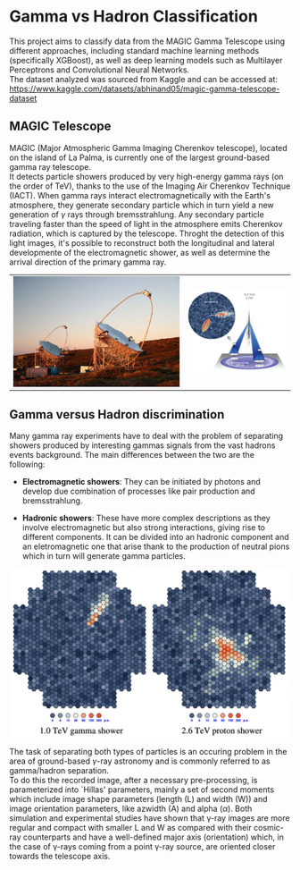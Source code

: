 # Gamma vs Hadron Classification
This project aims to classify data from the MAGIC Gamma Telescope using different approaches, including standard machine learning methods (specifically XGBoost), as well as deep learning models such as Multilayer Perceptrons and Convolutional Neural Networks.  
The dataset analyzed was sourced from Kaggle and can be accessed at: https://www.kaggle.com/datasets/abhinand05/magic-gamma-telescope-dataset  

## MAGIC Telescope
MAGIC (Major Atmospheric Gamma Imaging Cherenkov telescope), located on the island of La Palma, is currently one of the largest ground-based gamma ray telescope.  
It detects particle showers produced by very high-energy gamma rays (on the order of TeV), thanks to the use of the Imaging Air Cherenkov Technique (IACT). When gamma rays interact electromagnetically with the Earth's atmosphere, they generate secondary particle which in turn yield a new generation of $\gamma$ rays through bremsstrahlung. Any secondary particle traveling faster than the speed of light in the atmosphere emits Cherenkov radiation, which is captured by the telescope. Throght the detection of this light images, it's possible to reconstruct both the longitudinal and lateral developmente of the electromagnetic shower, as well as determine the arrival direction of the primary gamma ray.  

<table>
  <tr>
    <td><img src="images/magic.jpeg" alt="MAGIC Telescope" width="500"/></td>
    <td><img src="images/iact.png" alt="IACT Method" width="300"/></td>
  </tr>
</table>

## Gamma versus Hadron discrimination
Many gamma ray experiments have to deal with the problem of separating showers produced by interesting gammas signals from the vast hadrons events background.
The main differences between the two are the following:
- **Electromagnetic showers**: They can be initiated by photons and develop due combination of processes like pair production and bremsstrahlung.

- **Hadronic showers**: These have more complex descriptions as they involve electromagnetic but also strong interactions, giving rise to different components. It can be divided into an hadronic component and an eletromagnetic one that arise thank to the production of neutral pions which in turn will generate gamma particles.

<p align="center">
  <img src="images/gamma_hadrons.png" alt="Comparison between gamma and hadron signal" width="500"/>
</p>

The task of separating both types of particles is an occuring problem in the area of ground-based $\gamma$-ray astronomy and is commonly referred to as gamma/hadron separation.  
To do this the recorded image, after a necessary pre-processing, is parameterized into `Hillas' parameters, mainly a set of second moments which include image shape parameters (length (L) and width (W)) and image orientation parameters, like azwidth (A) and alpha ($\alpha$). Both simulation and experimental studies have shown that γ-ray images are more regular and compact with smaller L and W as compared with their cosmic-ray counterparts and have a well-defined major axis (orientation) which, in the case of γ-rays coming from a point γ-ray source, are oriented closer towards the telescope axis.  

